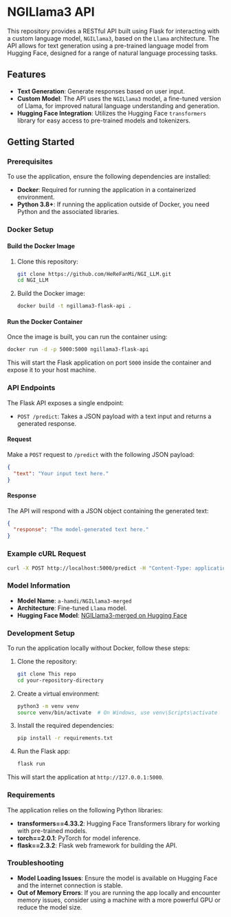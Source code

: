 # NGILlama3 API

This repository provides a RESTful API built using Flask for interacting with a custom language model, `NGILlama3`, based on the `Llama` architecture. The API allows for text generation using a pre-trained language model from Hugging Face, designed for a range of natural language processing tasks.

## Features

- **Text Generation**: Generate responses based on user input.
- **Custom Model**: The API uses the `NGILlama3` model, a fine-tuned version of Llama, for improved natural language understanding and generation.
- **Hugging Face Integration**: Utilizes the Hugging Face `transformers` library for easy access to pre-trained models and tokenizers.

## Getting Started

### Prerequisites

To use the application, ensure the following dependencies are installed:

- **Docker**: Required for running the application in a containerized environment.
- **Python 3.8+**: If running the application outside of Docker, you need Python and the associated libraries.

### Docker Setup

#### Build the Docker Image

1. Clone this repository:
   ```bash
   git clone https://github.com/HeReFanMi/NGI_LLM.git
   cd NGI_LLM
   ```

2. Build the Docker image:
   ```bash
   docker build -t ngillama3-flask-api .
   ```

#### Run the Docker Container

Once the image is built, you can run the container using:

```bash
docker run -d -p 5000:5000 ngillama3-flask-api
```

This will start the Flask application on port `5000` inside the container and expose it to your host machine.

### API Endpoints

The Flask API exposes a single endpoint:

- `POST /predict`: Takes a JSON payload with a text input and returns a generated response.

#### Request

Make a `POST` request to `/predict` with the following JSON payload:

```json
{
  "text": "Your input text here."
}
```

#### Response

The API will respond with a JSON object containing the generated text:

```json
{
  "response": "The model-generated text here."
}
```

### Example cURL Request

```bash
curl -X POST http://localhost:5000/predict -H "Content-Type: application/json" -d '{"text": "Tell me about the advancements in AI."}'
```

### Model Information

- **Model Name**: `a-hamdi/NGILlama3-merged`
- **Architecture**: Fine-tuned `Llama` model.
- **Hugging Face Model**: [NGILlama3-merged on Hugging Face](https://huggingface.co/a-hamdi/NGILlama3-merged)

### Development Setup

To run the application locally without Docker, follow these steps:

1. Clone the repository:
   ```bash
   git clone This repo
   cd your-repository-directory
   ```

2. Create a virtual environment:
   ```bash
   python3 -m venv venv
   source venv/bin/activate  # On Windows, use venv\Scripts\activate
   ```

3. Install the required dependencies:
   ```bash
   pip install -r requirements.txt
   ```

4. Run the Flask app:
   ```bash
   flask run
   ```

This will start the application at `http://127.0.0.1:5000`.

### Requirements

The application relies on the following Python libraries:

- **transformers==4.33.2**: Hugging Face Transformers library for working with pre-trained models.
- **torch==2.0.1**: PyTorch for model inference.
- **flask==2.3.2**: Flask web framework for building the API.

### Troubleshooting

- **Model Loading Issues**: Ensure the model is available on Hugging Face and the internet connection is stable.
- **Out of Memory Errors**: If you are running the app locally and encounter memory issues, consider using a machine with a more powerful GPU or reduce the model size.
